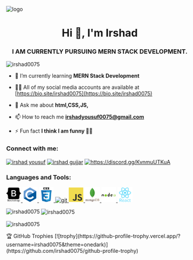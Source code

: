 
![logo](https://github.com/irshad0075/irshad0075/blob/main/banner.png)
<h1 align="center">Hi 👋, I'm Irshad</h1>
<h3 align="center">I AM CURRENTLY PURSUING MERN STACK DEVELOPMENT.</h3>

<p align="left"> <img src="https://komarev.com/ghpvc/?username=irshad0075&label=Profile%20views&color=0e75b6&style=flat" alt="irshad0075" /> </p>

- 🌱 I’m currently learning **MERN Stack Development**

- 👨‍💻 All of my social media accounts are available at [https://bio.site/irshad0075](https://bio.site/irshad0075)

- 💬 Ask me about **html,CSS,JS,**

- 📫 How to reach me **irshadyousuf0075@gmail.com**

- ⚡ Fun fact **I think I am funny 🙂🙂**

<h3 align="left">Connect with me:</h3>
<p align="left">
<a href="https://linkedin.com/in/irshad yousuf" target="blank"><img align="center" src="https://raw.githubusercontent.com/rahuldkjain/github-profile-readme-generator/master/src/images/icons/Social/linked-in-alt.svg" alt="irshad yousuf" height="30" width="40" /></a>
<a href="https://fb.com/irshad gujjar" target="blank"><img align="center" src="https://raw.githubusercontent.com/rahuldkjain/github-profile-readme-generator/master/src/images/icons/Social/facebook.svg" alt="irshad gujjar" height="30" width="40" /></a>
<a href="https://discord.gg/https://discord.gg/KvnmuUTKuA" target="blank"><img align="center" src="https://raw.githubusercontent.com/rahuldkjain/github-profile-readme-generator/master/src/images/icons/Social/discord.svg" alt="https://discord.gg/KvnmuUTKuA" height="30" width="40" /></a>
</p>

<h3 align="left">Languages and Tools:</h3>
<p align="left"> <a href="https://getbootstrap.com" target="_blank" rel="noreferrer"> <img src="https://raw.githubusercontent.com/devicons/devicon/master/icons/bootstrap/bootstrap-plain-wordmark.svg" alt="bootstrap" width="40" height="40"/> </a> <a href="https://www.cprogramming.com/" target="_blank" rel="noreferrer"> <img src="https://raw.githubusercontent.com/devicons/devicon/master/icons/c/c-original.svg" alt="c" width="40" height="40"/> </a> <a href="https://www.w3schools.com/css/" target="_blank" rel="noreferrer"> <img src="https://raw.githubusercontent.com/devicons/devicon/master/icons/css3/css3-original-wordmark.svg" alt="css3" width="40" height="40"/> </a> <a href="https://git-scm.com/" target="_blank" rel="noreferrer"> <img src="https://www.vectorlogo.zone/logos/git-scm/git-scm-icon.svg" alt="git" width="40" height="40"/> </a> <a href="https://developer.mozilla.org/en-US/docs/Web/JavaScript" target="_blank" rel="noreferrer"> <img src="https://raw.githubusercontent.com/devicons/devicon/master/icons/javascript/javascript-original.svg" alt="javascript" width="40" height="40"/> </a> <a href="https://www.mongodb.com/" target="_blank" rel="noreferrer"> <img src="https://raw.githubusercontent.com/devicons/devicon/master/icons/mongodb/mongodb-original-wordmark.svg" alt="mongodb" width="40" height="40"/> </a> <a href="https://nodejs.org" target="_blank" rel="noreferrer"> <img src="https://raw.githubusercontent.com/devicons/devicon/master/icons/nodejs/nodejs-original-wordmark.svg" alt="nodejs" width="40" height="40"/> </a> <a href="https://reactjs.org/" target="_blank" rel="noreferrer"> <img src="https://raw.githubusercontent.com/devicons/devicon/master/icons/react/react-original-wordmark.svg" alt="react" width="40" height="40"/> </a> </p>

<p><img align="left" src="https://github-readme-stats.vercel.app/api/top-langs?username=irshad0075&show_icons=true&locale=en&layout=compact" alt="irshad0075" /></p>

<p>&nbsp;<img align="center" src="https://github-readme-stats.vercel.app/api?username=irshad0075&show_icons=true&locale=en" alt="irshad0075" /></p>

<p><img align="center" src="https://github-readme-streak-stats.herokuapp.com/?user=irshad0075&" alt="irshad0075" /></p>
🏆 GitHub Trophies
[![trophy](https://github-profile-trophy.vercel.app/?username=irshad0075&theme=onedark)](https://github.com/irshad0075/github-profile-trophy)
